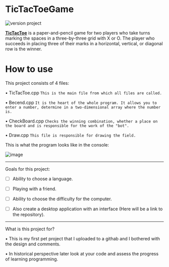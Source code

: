 # TicTacToeGame
![version project](https://img.shields.io/badge/version-alpha%200.1-orange)

[**TicTacToe**](https://en.wikipedia.org/wiki/Tic-tac-toe) is a paper-and-pencil game for two players who take turns marking the spaces in a three-by-three grid with X or O. The player who succeeds in placing three of their marks in a horizontal, vertical, or diagonal row is the winner.

<h1>How to use</h1>
This project consists of 4 files:

• TicTacToe.cpp 
``This is the main file from which all files are called.``

• Becend.cpp
``It is the heart of the whole program. It allows you to enter a number, determine in a two-dimensional array where the number is.``

• CheckBoard.cpp
``Checks the winning combination, whether a place on the board and is responsible for the work of the "bot".``

• Draw.cpp
``This file is responsible for drawing the field.``

This is what the program looks like in the console:

![image](https://github.com/Deb2406/cPlusTicTacToe/assets/108940629/f945c1ea-d30d-4715-92fa-e28cf2d41a31)

______

Goals for this project:

- [ ] Ability to choose a language.
- [ ] Playing with a friend.
- [ ] Ability to choose the difficulty for the computer.


- [ ] Also create a desktop application with an interface (Here will be a link to the repository).
____
What is this project for?

• This is my first pet project that I uploaded to a githab and I bothered with the design and comments.

• In historical perspective later look at your code and assess the progress of learning programming.




